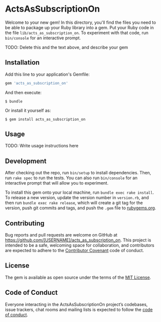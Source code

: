 # ActsAsSubscriptionOn

Welcome to your new gem! In this directory, you'll find the files you need to be able to package up your Ruby library into a gem. Put your Ruby code in the file `lib/acts_as_subscription_on`. To experiment with that code, run `bin/console` for an interactive prompt.

TODO: Delete this and the text above, and describe your gem

## Installation

Add this line to your application's Gemfile:

```ruby
gem 'acts_as_subscription_on'
```

And then execute:

    $ bundle

Or install it yourself as:

    $ gem install acts_as_subscription_on

## Usage

TODO: Write usage instructions here

## Development

After checking out the repo, run `bin/setup` to install dependencies. Then, run `rake spec` to run the tests. You can also run `bin/console` for an interactive prompt that will allow you to experiment.

To install this gem onto your local machine, run `bundle exec rake install`. To release a new version, update the version number in `version.rb`, and then run `bundle exec rake release`, which will create a git tag for the version, push git commits and tags, and push the `.gem` file to [rubygems.org](https://rubygems.org).

## Contributing

Bug reports and pull requests are welcome on GitHub at https://github.com/[USERNAME]/acts_as_subscription_on. This project is intended to be a safe, welcoming space for collaboration, and contributors are expected to adhere to the [Contributor Covenant](http://contributor-covenant.org) code of conduct.

## License

The gem is available as open source under the terms of the [MIT License](https://opensource.org/licenses/MIT).

## Code of Conduct

Everyone interacting in the ActsAsSubscriptionOn project’s codebases, issue trackers, chat rooms and mailing lists is expected to follow the [code of conduct](https://github.com/[USERNAME]/acts_as_subscription_on/blob/master/CODE_OF_CONDUCT.md).
